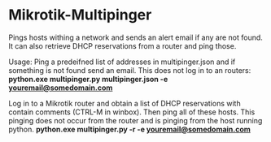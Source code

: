 # Mikrotik-Multipinger
 Pings hosts withing a network and sends an alert email if any are not found. It can also retrieve DHCP reservations from a router and ping those.

Usage:
Ping a predeifned list of addresses in multipinger.json and if something is not found send an email. This does not log in to an routers:
**python.exe multipinger.py multipinger.json -e youremail@somedomain.com**

Log in to a Mikrotik router and obtain a list of DHCP reservations with contain comments (CTRL-M in winbox). Then ping all of these hosts. This pinging does not occur from the router and is pinging from the host running python.
**python.exe multipinger.py -r -e youremail@somedomain.com**

